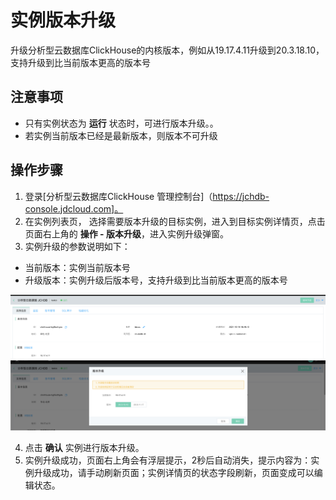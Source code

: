 # 实例版本升级
升级分析型云数据库ClickHouse的内核版本，例如从19.17.4.11升级到20.3.18.10，支持升级到比当前版本更高的版本号
## 注意事项
* 只有实例状态为 **运行** 状态时，可进行版本升级。。
* 若实例当前版本已经是最新版本，则版本不可升级

## 操作步骤
1. 登录[分析型云数据库ClickHouse 管理控制台]（https://jchdb-console.jdcloud.com]。
2. 在实例列表页， 选择需要版本升级的目标实例，进入到目标实例详情页，点击页面右上角的 **操作 - 版本升级**，进入实例升级弹窗。
3. 实例升级的参数说明如下：
- 当前版本：实例当前版本号
- 升级版本：实例升级后版本号，支持升级到比当前版本更高的版本号

![版本升级1](../../../../../image/JCHDB/UpdateVersion2.jpg)
![版本升级2](../../../../../image/JCHDB/UpdateVersion1.jpg)

4. 点击 **确认** 实例进行版本升级。
5. 实例升级成功，页面右上角会有浮层提示，2秒后自动消失，提示内容为：实例升级成功，请手动刷新页面；实例详情页的状态字段刷新，页面变成可以编辑状态。
